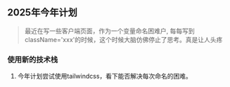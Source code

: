 ## 2025年今年计划

> 最近在写一些客户端页面，作为一个变量命名困难户, 每每写到className='xxx'的时候，这个时候大脑仿佛停止了思考。真是让人头疼
### 使用新的技术栈
1. 今年计划尝试使用tailwindcss，看下能否解决每次命名的困难。
